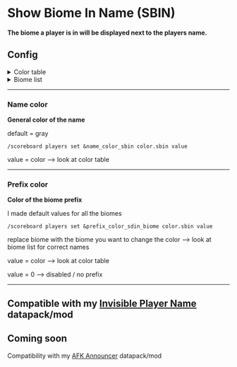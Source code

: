 # Show Biome In Name (SBIN)

**The biome a player is in will be displayed next to the players name.**

## Config

<details>
<summary>Color table</summary>
  
1 - aqua

2 - black

3 - blue

4 - dark_aqua

5 - dark_blue

6 - dark_gray

7 - dark_green

8 - dark_purple

9 - dark_red

10 - gold

11 - gray

12 - green

13 - light_purple

14 - red

15 - white

16 - yellow

</details>

<details>
<summary>Biome list</summary>
  
ocean

deep_ocean

warm_ocean

lukewarm_ocean

deep_lukewarm_ocean

cold_ocean

deep_cold_ocean

frozen_ocean

deep_frozen_ocean

mushroom_fields

jagged_peaks

frozen_peaks

stony_peaks

meadow

cherry_grove

grove

snowy_slopes

windswept_hills

windswept_gravelly_hills

windswept_forest

forest

flower_forest

taiga

old_growth_pine_taiga

old_growth_spruce_taiga

snowy_taiga

birch_forest

old_growth_birch_forest

dark_forest

jungle

sparse_jungle

bamboo_jungle

river

frozen_river

swamp

mangrove_swamp

beach

snowy_beach

stony_shore

plains

sunflower_plains

snowy_plains

ice_spikes

desert

savanna

savanna_plateau

windswept_savanna

badlands

wooded_badlands

eroded_badlands

deep_dark

dripstone_caves

lush_caves

void

nether_wastes

soul_sand_valley

crimson_forest

warped_forest

basalt_deltas

end

small_end_islands

end_midlands

end_highlands

end_barrens

</details>

---

### Name color

**General color of the name**

default = gray

```
/scoreboard players set &name_color_sbin color.sbin value
```
value = color --> look at color table

---

### Prefix color

**Color of the biome prefix**

I made default values for all the biomes 

```
/scoreboard players set &prefix_color_sdin_biome color.sbin value
```
replace biome with the biome you want to change the color --> look at biome list for correct names

value = color --> look at color table

value = 0 --> disabled / no prefix

---

## Compatible with my [Invisible Player Name]([https://modrinth.com/datapack/afk-announcer](https://modrinth.com/datapack/invisible-player-name)) datapack/mod

## Coming soon

Compatibility with my [AFK Announcer](https://modrinth.com/datapack/afk-announcer) datapack/mod